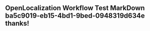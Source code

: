 <properties
ms.topic="hero-topic"
ms.test1="hero-topic"
ms.test2="test"/>

## OpenLocalization Workflow Test MarkDown ba5c9019-eb15-4bd1-9bed-0948319d634e thanks!
